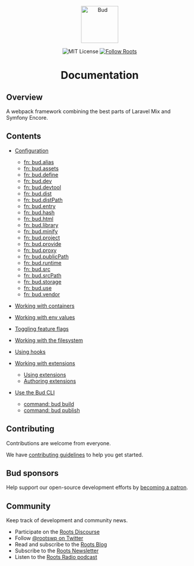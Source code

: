 <p align="center">
  <img alt="Bud" src="https://cdn.roots.io/app/uploads/logo-bud.svg" height="100">
</p>

<p align="center">
  <img alt="MIT License" src="https://img.shields.io/github/license/roots/bud?color=%23525ddc&style=flat-square">
  <a href="https://twitter.com/rootswp">
    <img alt="Follow Roots" src="https://img.shields.io/twitter/follow/rootswp.svg?style=flat-square&color=1da1f2" />
  </a>
</p>

<h1 align="center">
  <strong>Documentation</strong>
</h1>

## Overview

A webpack framework combining the best parts of Laravel Mix and Symfony Encore.

## Contents

- [Configuration](config.md)

  - [fn: bud.alias](config-alias.md)
  - [fn: bud.assets](config-assets.md)
  - [fn: bud.define](config-define.md)
  - [fn: bud.dev](config-dev.md)
  - [fn: bud.devtool](config-devtool.md)
  - [fn: bud.dist](config-dist.md)
  - [fn: bud.distPath](config-distPath.md)
  - [fn: bud.entry](config-entry.md)
  - [fn: bud.hash](config-hash.md)
  - [fn: bud.html](config-html.md)
  - [fn: bud.library](config-library.md)
  - [fn: bud.minify](config-minify.md)
  - [fn: bud.project](config-project.md)
  - [fn: bud.provide](config-provide.md)
  - [fn: bud.proxy](config-proxy.md)
  - [fn: bud.publicPath](config-publicPath.md)
  - [fn: bud.runtime](config-runtime.md)
  - [fn: bud.src](config-src.md)
  - [fn: bud.srcPath](config-srcPath.md)
  - [fn: bud.storage](config-storage.md)
  - [fn: bud.use](config-use.md)
  - [fn: bud.vendor](config-vendor.md)

- [Working with containers](components-container.md)
- [Working with env values](components-env.md)
- [Toggling feature flags](components-features.md)
- [Working with the filesystem](components-filesystem.md)
- [Using hooks](components-hooks.md)
- [Working with extensions](extending.md)
  - [Using extensions](extending-using-extensions.md)
  - [Authoring extensions](extending-authoring.md)
- [Use the Bud CLI](cli.md)
  - [command: bud build](cli-build.md)
  - [command: bud publish](cli-publish.md)

## Contributing

Contributions are welcome from everyone.

We have [contributing guidelines](https://github.com/roots/guidelines/tree/stable/@ter/CONTRIBUTING.md) to help you get started.

## Bud sponsors

Help support our open-source development efforts by [becoming a patron](https://www.patreon.com/rootsdev).

## Community

Keep track of development and community news.

- Participate on the [Roots Discourse](https://discourse.roots.io/)
- Follow [@rootswp on Twitter](https://twitter.com/rootswp)
- Read and subscribe to the [Roots Blog](https://roots.io/blog/)
- Subscribe to the [Roots Newsletter](https://roots.io/subscribe/)
- Listen to the [Roots Radio podcast](https://roots.io/podcast/)
